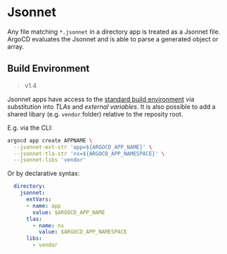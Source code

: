 # Jsonnet

Any file matching `*.jsonnet` in a directory app is treated as a Jsonnet file. ArgoCD evaluates the Jsonnet and is able to parse a generated object or array.

## Build Environment

> v1.4

Jsonnet apps have access to the [standard build environment](build-environment.md) via substitution into *TLAs* and *external variables*.
It is also possible to add a shared libary (e.g. `vendor` folder) relative to the reposity root.

E.g. via the CLI:

```bash
argocd app create APPNAME \
  --jsonnet-ext-str 'app=${ARGOCD_APP_NAME}' \
  --jsonnet-tla-str 'ns=${ARGOCD_APP_NAMESPACE}' \
  --jsonnet-libs 'vendor'
```

Or by declarative syntax:

```yaml
  directory:
    jsonnet:
      extVars:
      - name: app
        value: $ARGOCD_APP_NAME
      tlas:
        - name: ns
          value: $ARGOCD_APP_NAMESPACE
      libs:
        - vendor
```
